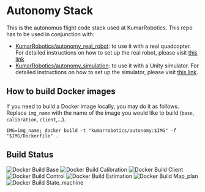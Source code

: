 # Autonomy Stack

This is the autonomus flight code stack used at KumarRobotics. This repo has to be used in conjunction with:
 - [KumarRobotics/autonomy_real_robot](https://github.com/KumarRobotics/autonomy_real_robot): to use it with a real quadcopter. For detailed instructions on how to set up the real robot, please visit [this link](https://github.com/KumarRobotics/autonomy_stack/blob/master/docs/RealRobotSetup.md)
 - [KumarRobotics/autonomy_simulation](https://github.com/KumarRobotics/autonomy_simulation): to use it with a Unity simulator. For detailed instructions on how to set up the simulator, please visit [this link](https://github.com/KumarRobotics/autonomy_stack/blob/master/docs/SimulatorSetup.md).

## How to build Docker images

If you need to build a Docker image locally, you may do it as follows. Replace
`img_name` with the name of the image you would like to build (`base`,
`calibration`, `client`,...).

```
IMG=img_name; docker build -t "kumarrobotics/autonomy:$IMG" -f "$IMG/Dockerfile" .
```

## Build Status
![Docker Build Base](https://github.com/kumarrobotics/autonomy_stack/actions/workflows/docker-build-base.yaml/badge.svg)
![Docker Build Calibration](https://github.com/kumarrobotics/autonomy_stack/actions/workflows/docker-build-calibration.yaml/badge.svg)
![Docker Build Client](https://github.com/kumarrobotics/autonomy_stack/actions/workflows/docker-build-client.yaml/badge.svg)
![Docker Build Control](https://github.com/kumarrobotics/autonomy_stack/actions/workflows/docker-build-control.yaml/badge.svg)
![Docker Build Estimation](https://github.com/kumarrobotics/autonomy_stack/actions/workflows/docker-build-estimation.yaml/badge.svg)
![Docker Build Map_plan](https://github.com/kumarrobotics/autonomy_stack/actions/workflows/docker-build-map-plan.yaml/badge.svg)
![Docker Build State_machine](https://github.com/kumarrobotics/autonomy_stack/actions/workflows/docker-build-state-machine.yaml/badge.svg)
